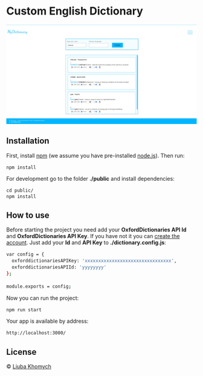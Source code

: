 # Custom English Dictionary 
> 

![ScreenShot](https://raw.githubusercontent.com/abbothca/englishdictionary/master/screenshot.jpg)

## Installation

First, install [npm](https://www.npmjs.com/) (we assume you have pre-installed [node.js](https://nodejs.org/)).
Then run:

```bash
npm install
```

For development go to the folder **./public** and install dependencies:
```
cd public/
npm install
```

## How to use

Before starting the project you need add your **OxfordDictionaries API Id** and **OxfordDictionaries API Key**. If you have not it you can [create the account](https://developer.oxforddictionaries.com/).
Just add your **Id** and **API Key** to **./dictionary.config.js**:

```bash
var config = {
  oxforddictionariesAPIKey: 'xxxxxxxxxxxxxxxxxxxxxxxxxxxxxxxx',
  oxforddictionariesAPIId: 'yyyyyyyy'
};

module.exports = config;
```

Now you can run the project:

```bash
npm run start
```

Your app is available by address:

```bash
http://localhost:3000/
```

## License

 © [Liuba Khomych](https://www.facebook.com/abbothca)


[npm-image]: https://badge.fury.io/js/generator-first.svg
[npm-url]: https://npmjs.org/package/generator-first
[travis-image]: https://travis-ci.org/abbothca/generator-first.svg?branch=master
[travis-url]: https://travis-ci.org/abbothca/generator-first
[daviddm-image]: https://david-dm.org/abbothca/generator-first.svg?theme=shields.io
[daviddm-url]: https://david-dm.org/abbothca/generator-first
[coveralls-image]: https://coveralls.io/repos/abbothca/generator-first/badge.svg
[coveralls-url]: https://coveralls.io/r/abbothca/generator-first
